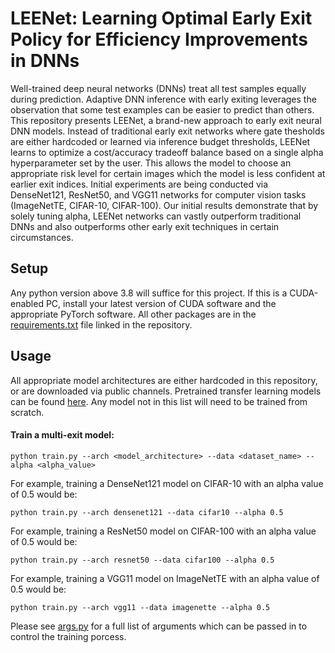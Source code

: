 # LEENet: Learning Optimal Early Exit Policy for Efficiency Improvements in DNNs

Well-trained deep neural networks (DNNs) treat all test samples equally during prediction. Adaptive DNN inference with early exiting leverages the observation that some test examples can be easier to predict than others. This repository presents LEENet, a brand-new approach to early exit neural DNN models. Instead of traditional early exit networks where gate thesholds are either hardcoded or learned via inference budget thresholds, LEENet learns to optimize a cost/accuracy tradeoff balance based on a single alpha hyperparameter set by the user. This allows the model to choose an appropriate risk level for certain images which the model is less confident at earlier exit indices. Initial experiments are being conducted via DenseNet121, ResNet50, and VGG11 networks for computer vision tasks (ImageNetTE, CIFAR-10, CIFAR-100). Our initial results demonstrate that by solely tuning alpha, LEENet networks can vastly outperform traditional DNNs and also outperforms other early exit techniques in certain circumstances.

## Setup
Any python version above 3.8 will suffice for this project. If this is a CUDA-enabled PC, install your latest version of CUDA software and the appropriate PyTorch software. All other packages are in the [requirements.txt](requirements.txt) file linked in the repository.

## Usage
All appropriate model architectures are either hardcoded in this repository, or are downloaded via public channels. Pretrained transfer learning models can be found [here](https://drive.google.com/drive/folders/1fzTctAh_UhlHtxb_INw86GjkU3ls1_LR?usp=sharing). Any model not in this list will need to be trained from scratch.

#### Train a multi-exit model:
```
python train.py --arch <model_architecture> --data <dataset_name> --alpha <alpha_value>
```

For example, training a DenseNet121 model on CIFAR-10 with an alpha value of 0.5 would be:
```
python train.py --arch densenet121 --data cifar10 --alpha 0.5
```

For example, training a ResNet50 model on CIFAR-100 with an alpha value of 0.5 would be:
```
python train.py --arch resnet50 --data cifar100 --alpha 0.5
```

For example, training a VGG11 model on ImageNetTE with an alpha value of 0.5 would be:
```
python train.py --arch vgg11 --data imagenette --alpha 0.5
```
Please see [args.py](args.py) for a full list of arguments which can be passed in to control the training porcess.

